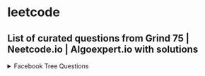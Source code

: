 # leetcode

## List of curated questions from Grind 75 | Neetcode.io | Algoexpert.io with solutions

<details>
<summary>Facebook Tree Questions </summary>
- [ ] [314. Binary Tree Vertical Order Traversal](https://leetcode.com/problems/binary-tree-vertical-order-traversal/)<br>
- [ ] [1650. Lowest Common Ancestor of a Binary Tree III](https://leetcode.com/problems/lowest-common-ancestor-of-a-binary-tree-iii/)<br>
- [ ] [938. Range Sum of BST](https://leetcode.com/problems/range-sum-of-bst/)<br>
- [ ] [426. Convert Binary Search Tree to Sorted Doubly Linked List](https://leetcode.com/problems/convert-binary-search-tree-to-sorted-doubly-linked-list/)<br>
- [ ] [236. Lowest Common Ancestor of a Binary Tree](https://leetcode.com/problems/lowest-common-ancestor-of-a-binary-tree/)<br>
- [ ] [129. Sum Root to Leaf Numbers](https://leetcode.com/problems/sum-root-to-leaf-numbers/)<br>
- [ ] [199. Binary Tree Right Side View](https://leetcode.com/problems/binary-tree-right-side-view/)<br>
- [ ] [987. Vertical Order Traversal of a Binary Tree](https://leetcode.com/problems/vertical-order-traversal-of-a-binary-tree/)<br>
- [ ] [270. Closest Binary Search Tree Value](https://leetcode.com/problems/closest-binary-search-tree-value/)<br>
- [ ] [543. Diameter of Binary Tree](https://leetcode.com/problems/diameter-of-binary-tree/)<br>
- [ ] [173. Binary Search Tree Iterator](https://leetcode.com/problems/binary-search-tree-iterator/)<br>
- [ ] [114. Flatten Binary Tree to Linked List](https://leetcode.com/problems/flatten-binary-tree-to-linked-list/)<br>
- [ ] [1161. Maximum Level Sum of a Binary Tree](https://leetcode.com/problems/maximum-level-sum-of-a-binary-tree/)<br>
- [ ] [958. Check Completeness of a Binary Tree](https://leetcode.com/problems/check-completeness-of-a-binary-tree/)<br>
- [ ] [863. All Nodes Distance K in Binary Tree](https://leetcode.com/problems/all-nodes-distance-k-in-binary-tree/)<br>
- [ ] [1123. Lowest Common Ancestor of Deepest Leaves](https://leetcode.com/problems/lowest-common-ancestor-of-deepest-leaves/)<br>
- [ ] [865. Smallest Subtree with all the Deepest Nodes](https://leetcode.com/problems/smallest-subtree-with-all-the-deepest-nodes/)<br>
- [ ] [894. All Possible Full Binary Trees](https://leetcode.com/problems/all-possible-full-binary-trees/)<br>
- [ ] [1382. Balance a Binary Search Tree](https://leetcode.com/problems/balance-a-binary-search-tree/)<br>
- [ ] [111. Minimum Depth of Binary Tree](https://leetcode.com/problems/minimum-depth-of-binary-tree/)<br>
- [ ] [95. Unique Binary Search Trees II](https://leetcode.com/problems/unique-binary-search-trees-ii/)<br>
- [ ] [297. Serialize and Deserialize Binary Tree](https://leetcode.com/problems/serialize-and-deserialize-binary-tree/)<br>
- [ ] [515. Find Largest Value in Each Tree Row](https://leetcode.com/problems/find-largest-value-in-each-tree-row/)<br>
- [ ] [450. Delete Node in a BST](https://leetcode.com/problems/delete-node-in-a-bst/)<br>
- [ ] [124. Binary Tree Maximum Path Sum](https://leetcode.com/problems/binary-tree-maximum-path-sum/)<br>
- [ ] [235. Lowest Common Ancestor of a Binary Search Tree](https://leetcode.com/problems/lowest-common-ancestor-of-a-binary-search-tree/)<br>
- [ ] [103. Binary Tree Zigzag Level Order Traversal](https://leetcode.com/problems/binary-tree-zigzag-level-order-traversal/)<br>
- [ ] [530. Minimum Absolute Difference in BST](https://leetcode.com/problems/minimum-absolute-difference-in-bst/)
- [ ] [112. Path Sum](https://leetcode.com/problems/path-sum/)<br>
- [ ] [102. Binary Tree Level Order Traversal](https://leetcode.com/problems/binary-tree-level-order-traversal/)<br>
- [ ] [2265. Count Nodes Equal to Average of Subtree](https://leetcode.com/problems/count-nodes-equal-to-average-of-subtree/)<br>
</details>